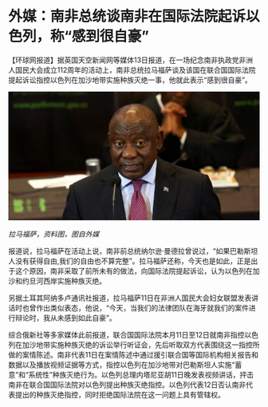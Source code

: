 # 外媒：南非总统谈南非在国际法院起诉以色列，称“感到很自豪”

【环球网报道】据英国天空新闻网等媒体13日报道，在一场纪念南非执政党非洲人国民大会成立112周年的活动上，南非总统拉马福萨谈及该国在联合国国际法院提起诉讼指控以色列在加沙地带实施种族灭绝一事，他就此表示“感到很自豪”。

![7b160ea44bfb836775bc734dda1644bc.jpg](https://raw.githubusercontent.com/qqhsx/qqnews_image/main/2024/01/14/外媒：南非总统谈南非在国际法院起诉以色列，称“感到很自豪”/7b160ea44bfb836775bc734dda1644bc.jpg)

_拉马福萨，资料图，图自外媒_

报道说，拉马福萨在活动上说，南非前总统纳尔逊·曼德拉曾说过，“如果巴勒斯坦人没有获得自由,我们的自由也不算完整”。拉马福萨还称，今天也是如此，正是出于这个原因，南非采取了前所未有的做法，向国际法院提起诉讼，认为以色列在加沙和约旦河西岸实施种族灭绝。

另据土耳其阿纳多卢通讯社报道，拉马福萨11日在非洲人国民大会妇女联盟发表讲话时也曾作出类似表态，他说，“今天，当我们的法律团队在海牙就我们的案件进行辩论时，我从未感到如此自豪”。

综合俄新社等多家媒体此前报道，联合国国际法院本月11日至12日就南非指控以色列在加沙地带实施种族灭绝的诉讼举行听证会，先后听取双方代表围绕这一指控所做的案情陈述。南非代表11日在案情陈述中通过援引联合国等国际机构相关报告和数据以及播放视频证据等方式，指控以色列在加沙地带对巴勒斯坦人实施“蓄意”和“系统性”种族灭绝行为。以色列总理内塔尼亚胡11日晚发表视频讲话，抨击南非在联合国国际法院对以色列提出种族灭绝指控。以色列代表12日否认南非代表提出的种族灭绝指控，同时拒绝国际法院在这一问题上具有管辖权。

